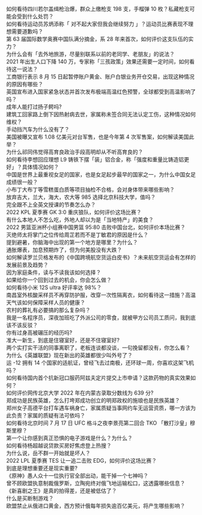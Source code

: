 如何看待四川若尔盖缉枪治爆，群众上缴枪支 198 支，手榴弹 10 枚？私藏枪支可能会受到什么处罚？  
如何看待运动员苏炳添称「 对不起大家但我会继续努力 」？运动员比赛表现不理想需要道歉吗？  
第 63 届国际数学奥赛中国队满分摘金，系 28 年来首次，如何评价这支队伍的实力？  
为什么会有「去外地旅游，尽量别联系以前的老同学、老朋友」的说法？  
2021 年出生人口下降 140 万，专家称「三孩政策」效果还需要一定时间，如何看待这一说法？  
工商银行表示 8 月 15 日起暂停账户黄金、账户白银业务开仓交易，出现这种情况的原因有哪些？  
英国宣布进入国家紧急状态并首次发布极端高温红色预警，全球都受到高温影响了吗？  
成年人能打过扬子鳄吗?  
建筑工回家路上倒下因热射病去世，家属称未签合同无法认定工伤，这种情况如何维权？  
手动挡汽车为什么没有了？  
美国被曝又宣布 1.08 亿美元对台军售，也是今年第 4 次军售案，如何解读美国此举？  
为什么祁同伟觉得高育良政治手段高明却从不听高育良的？  
如何看待李想回应理想 L9 铸铁下摆「装」铝合金，称「强度和重量比铸造铝更好」？具体情况如何？  
中国是世界上最重视女足的国家，也是女足起步最早的国家之一，为什么中国女足成绩很一般？  
小布丁大布丁等雪糕蛋白质等项目抽检不合格，会对身体带来哪些影响？  
放弃吉大，兰大，海大，农大等 985 选择北京科技大学，值吗？  
完全跟不上全英文授课的节奏怎么办？  
2022 KPL 夏季赛 GK 3:0 重庆狼队，如何评价这场比赛？  
有什么本地人不怎么吃，外地人却以为是「当地特产」的美食？  
2022 男篮亚洲杯小组赛中国男篮 95:80 击败中国台北，如何评价本场比赛？  
灭绝师太将掌门之位传给周芷若而不是丁敏君的原因是什么？  
提到避暑，你脑海中出现的第一个地方是哪里？为什么？  
通胀爆表，加息预期炸了，但为何美股没有大跌？  
如何解读罗兰贝格发布的《中国跨境航空货运白皮书》？未来航空货运会有怎样的发展前景及趋势？  
因为家庭条件，读与不读我该如何选择？  
如果给你一个回到过去的机会，你会怎么做？  
如何看待小米 12S ultra 好评率达 98%？  
南昌室外核酸采样员不再穿防护服，改穿一次性隔离衣，如何看待这一措施？高温天气该如何保障采样人员的健康？  
农村的葬礼有必要搞的那么复杂吗？  
我是一名程序员，深夜加班吃了外派公司的零食，就被甲方公司员工质问，我到底该不该反驳？  
你有过身高被碾压的经历吗?  
准大一新生，到底是住寝室好，还是不住寝室好?  
两个实打实干活的同事离职了，老板连谈都没谈，一句挽留都没有，你怎么看？  
为什么《英雄联盟》现在新出的英雄都很少叫外号了？  
运 -12 拥有 14 个国家的适航证，曾经飞去过南极，还环球一周，你喜欢这架飞机吗？  
如何看待国内首个抗新冠口服药阿兹夫定片提交上市申请？这款药物的真实效果如何？  
如何评价网传北京大学 2022 年在内蒙古录取分数线为 639 分?  
郑成功是民族英雄，怎么打垮郑成功创立的明郑政权的施琅也是民族英雄？  
郑州女子高德平台打车遇车祸身亡，家属质疑当事网约车无运营资质，哪一方该为此负责？家属的质疑有法可依吗？  
如何看待北京时间 7 月 17 日 UFC 格斗之夜李景亮第二回合 TKO 「散打沙皇」穆斯里穆？  
第一个让你感到真正恐惧的电子游戏是什么？为什么？  
如何看待杨超越说贷款买房好焦虑登上热搜？  
为什么说，岳不群一开始就是坏人？  
2022 LPL 夏季赛 TES 让一追二击败 EDG，如何评价这场比赛？  
到底是理想重要还是现实重要?  
《原神》愚人众十一位执行官全部出动，能干掉一个七神吗？  
曾不顾欧盟执意制裁俄罗斯，立陶宛终对俄飞地运输松口，这透露哪些信息？  
《新喜剧之王》是真的拍得差，还是被低估了？  
什么是买断制游戏？  
欧盟禁止从俄进口黄金，西方预计俄每年损失逾百亿美元，将产生哪些影响？  

